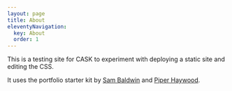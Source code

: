 ```yaml
---
layout: page
title: About
eleventyNavigation:
  key: About
  order: 1
---
```


This is a testing site for CASK to experiment with deploying a static site and editing the CSS.

It uses the portfolio starter kit by [Sam Baldwin](https://sambaldwin.info) and [Piper Haywood](https://piperhaywood.com). 

